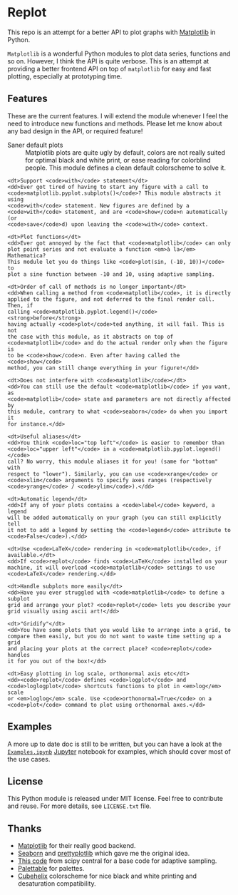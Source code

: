 Replot
======

This repo is an attempt for a better API to plot graphs with
[Matplotlib](http://matplotlib.org/) in Python.


`Matplotlib` is a wonderful Python modules to plot data series, functions and
so on. However, I think the API is quite verbose. This is an attempt at
providing a better frontend API on top of `matplotlib` for easy and fast
plotting, especially at prototyping time.

## Features

These are the current features. I will extend the module whenever I feel the
need to introduce new functions and methods. Please let me know about any bad
design in the API, or required feature!

<dl>
    <dt>Saner default plots</dt>
    <dd>Matplotlib plots are quite ugly by default, colors are not really
    suited for optimal black and white print, or ease reading for colorblind
    people. This module defines a clean default colorscheme to solve it.</dd>

    <dt>Support <code>with</code> statement</dt>
    <dd>Ever got tired of having to start any figure with a call to
    <code>matplotlib.pyplot.subplots()</code>? This module abstracts it using
    <code>with</code> statement. New figures are defined by a
    <code>with</code> statement, and are <code>show</code>n automatically (or
    <code>save</code>d) upon leaving the <code>with</code> context.

    <dt>Plot functions</dt>
    <dd>Ever got annoyed by the fact that <code>matplotlib</code> can only
    plot point series and not evaluate a function <em>à la</em> Mathematica?
    This module let you do things like <code>plot(sin, (-10, 10))</code> to
    plot a sine function between -10 and 10, using adaptive sampling.

    <dt>Order of call of methods is no longer important</dt>
    <dd>When calling a method from <code>matplotlib</code>, it is directly
    applied to the figure, and not deferred to the final render call. Then, if
    calling <code>matplotlib.pyplot.legend()</code> <strong>before</strong>
    having actually <code>plot</code>ted anything, it will fail. This is not
    the case with this module, as it abstracts on top of
    <code>matplotlib</code> and do the actual render only when the figure is
    to be <code>show</code>n. Even after having called the <code>show</code>
    method, you can still change everything in your figure!</dd>

    <dt>Does not interfere with <code>matplotlib</code></dt>
    <dd>You can still use the default <code>matplotlib</code> if you want, as
    <code>matplotlib</code> state and parameters are not directly affected by
    this module, contrary to what <code>seaborn</code> do when you import it
    for instance.</dd>

    <dt>Useful aliases</dt>
    <dd>You think <code>loc="top left"</code> is easier to remember than
    <code>loc="upper left"</code> in a <code>matplotlib.pyplot.legend()</code>
    call? No worry, this module aliases it for you! (same for "bottom" with
    respect to "lower"). Similarly, you can use <code>xrange</code> or
    <code>xlim</code> arguments to specify axes ranges (respectively
    <code>yrange</code> / <code>ylim</code>).</dd>

    <dt>Automatic legend</dt>
    <dd>If any of your plots contains a <code>label</code> keyword, a legend
    will be added automatically on your graph (you can still explicitly tell
    it not to add a legend by setting the <code>legend</code> attribute to
    <code>False</code>).</dd>

    <dt>Use <code>LaTeX</code> rendering in <code>matplotlib</code>, if
    available.</dt>
    <dd>If <code>replot</code> finds <code>LaTeX</code> installed on your
    machine, it will overload <code>matplotlib</code> settings to use
    <code>LaTeX</code> rendering.</dd>

    <dt>Handle subplots more easily</dt>
    <dd>Have you ever struggled with <code>matplotlib</code> to define a subplot
    grid and arrange your plot? <code>replot</code> lets you describe your
    grid visually using ascii art!</dd>

    <dt>"Gridify"</dt>
    <dd>You have some plots that you would like to arrange into a grid, to
    compare them easily, but you do not want to waste time setting up a grid
    and placing your plots at the correct place? <code>replot</code> handles
    it for you out of the box!</dd>

    <dt>Easy plotting in log scale, orthonormal axis etc</dt>
    <dd><code>replot</code> defines <code>logplot</code> and
    <code>loglogplot</code> shortcuts functions to plot in <em>log</em> scale
    or <em>loglog</em> scale. Use <code>orthonormal=True</code> on a
    <code>plot</code> command to plot using orthonormal axes.</dd>
</dl>


## Examples

A more up to date doc is still to be written, but you can have a look at the
<a href="https://github.com/Phyks/replot/blob/master/Examples.ipynb">`Examples.ipynb`</a>
[Jupyter](https://github.com/jupyter/notebook/) notebook for
examples, which should cover most of the use cases.


## License

This Python module is released under MIT license. Feel free to contribute and
reuse. For more details, see `LICENSE.txt` file.


## Thanks

* [Matplotlib](http://matplotlib.org/) for their really good backend.
* [Seaborn](https://github.com/mwaskom/seaborn) and
  [prettyplotlib](http://blog.olgabotvinnik.com/prettyplotlib/) which gave me
  the original idea.
* [This code](http://central.scipy.org/item/53/1/adaptive-sampling-of-1d-functions)
  from scipy central for a base code for adaptive sampling.
* [Palettable](https://jiffyclub.github.io/palettable/) for palettes.
* [Cubehelix](http://www.ifweassume.com/2013/05/cubehelix-or-how-i-learned-to-love.html)
  colorscheme for nice black and white printing and desaturation compatibility.
